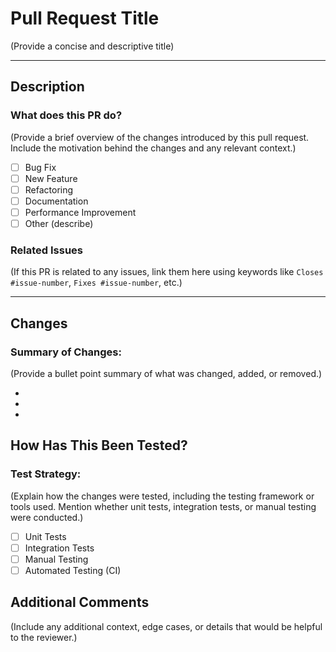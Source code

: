 # Pull Request Title
(Provide a concise and descriptive title)

---

## Description

### What does this PR do?
(Provide a brief overview of the changes introduced by this pull request. Include the motivation behind the changes and any relevant context.)

- [ ] Bug Fix
- [ ] New Feature
- [ ] Refactoring
- [ ] Documentation
- [ ] Performance Improvement
- [ ] Other (describe)

### Related Issues
(If this PR is related to any issues, link them here using keywords like `Closes #issue-number`, `Fixes #issue-number`, etc.)

---

## Changes

### Summary of Changes:
(Provide a bullet point summary of what was changed, added, or removed.)

- 
- 
- 



## How Has This Been Tested?

### Test Strategy:
(Explain how the changes were tested, including the testing framework or tools used. Mention whether unit tests, integration tests, or manual testing were conducted.)

- [ ] Unit Tests
- [ ] Integration Tests
- [ ] Manual Testing
- [ ] Automated Testing (CI)

## Additional Comments

(Include any additional context, edge cases, or details that would be helpful to the reviewer.)
